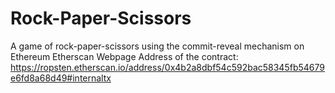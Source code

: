 # Rock-Paper-Scissors

A game of rock-paper-scissors using the commit-reveal mechanism on Ethereum
Etherscan Webpage
Address of the contract:
https://ropsten.etherscan.io/address/0x4b2a8dbf54c592bac58345fb54679e6fd8a68d49#internaltx
